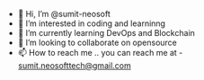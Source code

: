 - 👋 Hi, I’m @sumit-neosoft
- 👀 I’m interested in coding and learninng
- 🌱 I’m currently learning DevOps and Blockchain
- 💞️ I’m looking to collaborate on opensource
- 📫 How to reach me .. you can reach me at - sumit.neosofttech@gmail.com

<!---
sumit-neosoft/sumit-neosoft is a ✨ special ✨ repository because its `README.md` (this file) appears on your GitHub profile.
You can click the Preview link to take a look at your changes.
--->

